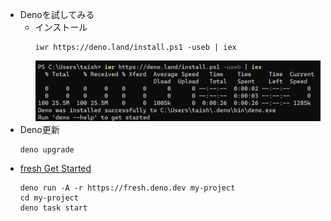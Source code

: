 *   Denoを試してみる
    -   インストール
        ```
        iwr https://deno.land/install.ps1 -useb | iex
        ```
        ![インストール結果](../images/Deno_install.png)
*   Deno更新
    ```
    deno upgrade
    ```
*   [fresh Get Started](https://fresh.deno.dev/docs/getting-started)
    ```
    deno run -A -r https://fresh.deno.dev my-project
    cd my-project
    deno task start
    ```

